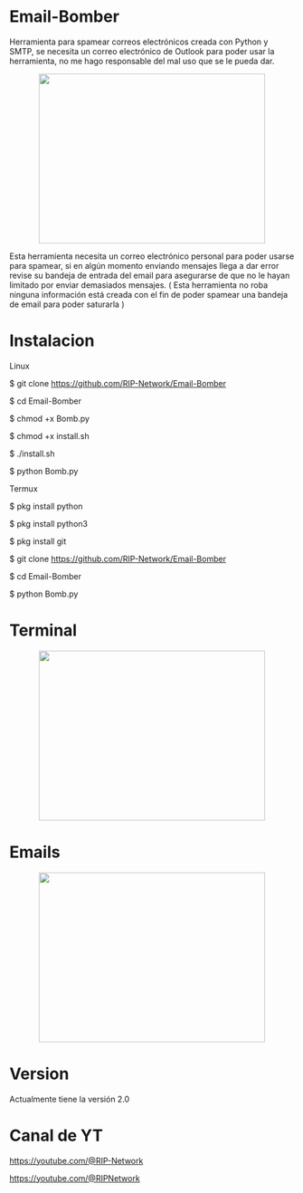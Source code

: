 # Email-Bomber

Herramienta para spamear correos electrónicos creada con Python y SMTP, se necesita un correo electrónico de Outlook para poder usar la herramienta, no me hago responsable del mal uso que se le pueda dar.
<p align="center"> <img width="400" height="300" src="https://github.com/RIP-Network/Email-Bomber/blob/main/LazerTron.jpeg"> </p>
Esta herramienta necesita un correo electrónico personal para poder usarse para spamear, si en algún momento enviando mensajes llega a dar error revise su bandeja de entrada del email para asegurarse de que no le hayan limitado por enviar demasiados mensajes. ( Esta herramienta no roba ninguna información está creada con el fin de poder spamear una bandeja de email para poder saturarla )

# Instalacion

Linux

$ git clone https://github.com/RIP-Network/Email-Bomber

$ cd Email-Bomber

$ chmod +x Bomb.py

$ chmod +x install.sh

$ ./install.sh

$ python Bomb.py


Termux

$ pkg install python 

$ pkg install python3 

$ pkg install git

$ git clone https://github.com/RIP-Network/Email-Bomber

$ cd Email-Bomber 

$ python Bomb.py

# Terminal

<p align="center"> <img width="400" height="300" src="https://github.com/RIP-Network/Email-Bomber/blob/main/bomb.jpg"> </p>

# Emails

<p align="center"> <img width="400" height="300" src="https://github.com/RIP-Network/Email-Bomber/blob/main/img.jpg"> </p>


# Version

Actualmente tiene la versión 2.0

# Canal de YT

https://youtube.com/@RIP-Network

https://youtube.com/@RIPNetwork
